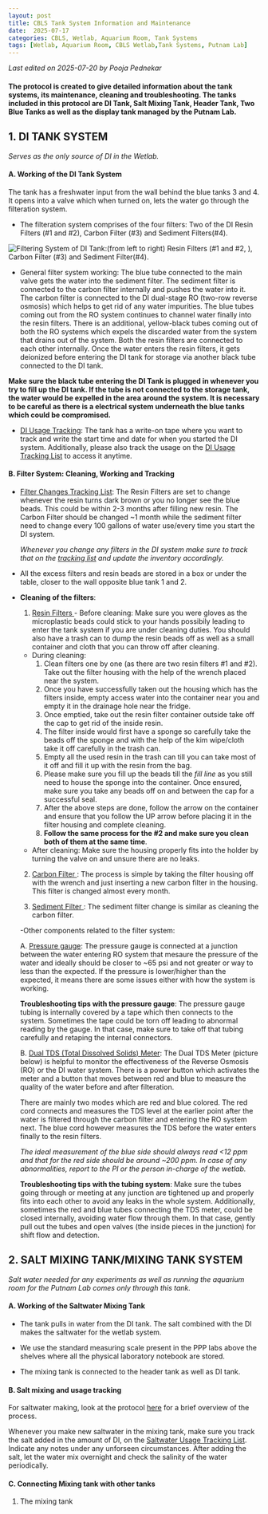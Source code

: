 ```yaml
---
layout: post
title: CBLS Tank System Information and Maintenance
date:  2025-07-17 
categories: CBLS, Wetlab, Aquarium Room, Tank Systems
tags: [Wetlab, Aquarium Room, CBLS Wetlab,Tank Systems, Putnam Lab]
---
```



*Last edited on 2025-07-20 by Pooja Pednekar*

#### The protocol is created to give detailed information about the tank systems, its maintenance, cleaning and troubleshooting. The tanks included in this protocol are DI Tank, Salt Mixing Tank, Header Tank, Two Blue Tanks as well as the display tank managed by the Putnam Lab.

## 1. DI TANK SYSTEM
  *Serves as the only source of DI in the Wetlab.*

   #### A. Working of the DI Tank System
   The tank has a freshwater input from the wall behind the blue tanks 3 and 4. It opens into a valve which when turned on, lets the water go through the filteration system.
   
   - The filteration system comprises of the four filters: Two of the DI Resin Filters (#1 and #2), Carbon Filter (#3) and Sediment Filters(#4).

   ![Filtering System of DI Tank:(from left to right) Resin Filters (#1 and #2, ), Carbon Filter (#3) and Sediment Filter(#4).]()

   - General filter system working: The blue tube connected to the main valve gets the water into the sediment filter. The sediment filter is connected to the carbon filter internally and pushes the water into it. The carbon filter is connected to the DI dual-stage RO (two-row reverse osmosis) which helps to get rid of any water impurities. The blue tubes coming out from the RO system continues to channel water finally into the resin filters. There is an additional, yellow-black tubes coming out of both the RO systems which expels the discarded water from the system that drains out of the system. Both the resin filters are connected to each other internally. Once the water enters the resin filters, it gets deionized before entering the DI tank for storage via another black tube connected to the DI tank.

   **Make sure the black tube entering the DI Tank is plugged in whenever you try to fill up the DI tank. If the tube is not connected to the storage tank, the water would be expelled in the area around the system. It is necessary to be careful as there is a electrical system underneath the blue tanks which could be compromised.**
   
   [Add image of the filter system here]: #

   - <ins> DI Usage Tracking</ins>: The tank has a write-on tape where you want to track and write the start time and date for when you started the DI system. Additionally, please also track the usage on the [DI Usage Tracking List](https://docs.google.com/spreadsheets/d/1DfGLbhAiS6tukkbXZKDrpdcE7gNNn-d_7p-FiyXCfZA/edit?gid=102907495#gid=102907495) to access it anytime.

   #### B. Filter System: Cleaning, Working and Tracking 
  
   - <ins>Filter Changes Tracking List</ins>: The Resin Filters are set to change whenever the resin turns dark brown or you no longer see the blue beads. This could be within 2-3 months after filling new resin. The Carbon Filter should be changed ~1 month while the sediment filter need to change every 100 gallons of water use/every time you start the DI system.

     *Whenever you change any filters in the DI system make sure to track that on the [tracking list](https://docs.google.com/spreadsheets/d/1DfGLbhAiS6tukkbXZKDrpdcE7gNNn-d_7p-FiyXCfZA/edit?gid=102907495#gid=102907495) and update the inventory accordingly.*

   - All the excess filters and resin beads are stored in a box or under the table, closer to the wall opposite blue tank 1 and 2. 

   - **Cleaning of the filters**:
     1. <ins> Resin Filters </ins>- Before cleaning: Make sure you were gloves as the microplastic beads could stick to your hands possibily leading to enter the tank system if you are under cleaning duties. You should also have a trash can to dump the resin beads off as well as a small container and cloth that you can throw off after cleaning.
     - During cleaning: 
       1. Clean filters one by one (as there are two resin filters #1 and #2). Take out the filter housing with the help of the wrench placed near the system. 
       2. Once you have successfully taken out the housing which has the filters inside, empty access water into the container near you and empty it in the drainage hole near the fridge.
       3. Once emptied, take out the resin filter container outside take off the cap to get rid of the inside resin.
       4. The filter inside would first have a sponge so carefully take the beads off the sponge and with the help of the kim wipe/cloth take it off carefully in the trash can. 
       5. Empty all the used resin in the trash can till you can take most of it off and fill it up with the resin from the bag. 
       6. Please make sure you fill up the beads till the *fill line* as you still need to house the sponge into the container. Once ensured, make sure you take any beads off on and between the cap for a successful seal.
       7. After the above steps are done, follow the arrow on the container and ensure that you follow the UP arrow before placing it in the filter housing and complete cleaning.
       8. **Follow the same process for the #2 and make sure you clean both of them at the same time**.
     - After cleaning: Make sure the housing properly fits into the holder by turning the valve on and unsure there are no leaks.

     2. <ins> Carbon Filter </ins>: The process is simple by taking the filter housing off with the wrench and just inserting a new carbon filter in the housing. This filter is changed almost every month. 

     3. <ins> Sediment Filter </ins>: The sediment filter change is similar as cleaning the carbon filter. 

     -Other components related to the filter system:

      A. <ins> Pressure gauge</ins>: The pressure gauge is connected at a junction between the water entering RO system that mesaure the pressure of the water and ideally should be closer to ~65 psi and not greater or way to less than the expected. If the pressure is lower/higher than the expected, it means there are some issues either with how the system is working. 

       **Troubleshooting tips with the pressure gauge**: The pressure gauge tubing is internally covered by a tape which then connects to the system. Sometimes the tape could be torn off leading to abnormal reading by the gauge. In that case, make sure to take off that tubing carefully and retaping the internal connectors.

      [Include a pciture about the pressure guage]: #

      B. <ins>Dual TDS (Total Dissolved Solids) Meter</ins>: The Dual TDS Meter (picture below) is helpful to monitor the effectiveness of the Reverse Osmosis (RO) or the DI water system. There is a power button which activates the meter and a button that moves between red and blue to measure the quality of the water before and after filteration. 

      There are mainly two modes which are red and blue colored. The red cord connects and measures the TDS level at the earlier point after the water is filtered through the carbon filter and entering the RO system next. The blue cord however measures the TDS before the water enters finally to the resin filters.
      
       *The ideal measurement of the blue side should always read <12 ppm and that for the red side should be around ~200 ppm. In case of any abnormalities, report to the PI or the person in-charge of the wetlab.* 

       **Troubleshooting tips with the tubing system**: Make sure the tubes going through or meeting at any junction are tightened up and properly fits into each other to avoid any leaks in the whole system. Additionally, sometimes the red and blue tubes connecting the TDS meter, could be closed internally, avoiding water flow through them. In that case, gently pull out the tubes and open valves (the inside pieces in the junction) for shift flow and detection.
      
     [Include details about the guage and the TDS system on the DI system]: #



## 2. SALT MIXING TANK/MIXING TANK SYSTEM 
  *Salt water needed for any experiments as well as running the aquarium room for the Putnam Lab comes only through this tank.*

   #### A. Working of the Saltwater Mixing Tank

  - The tank pulls in water from the DI tank. The salt combined with the DI makes the saltwater for the wetlab system. 
 
  - We use the standard measuring scale present in the PPP labs above the shelves where all the physical laboratory notebook are stored.
 
  - The mixing tank is connected to the header tank as well as DI tank.

  [Add details about pump open and closing and connections to the HT]: #


   
  #### B. Salt mixing and usage tracking

   For saltwater making, look at the protocol [here](https://github.com/Putnam-Lab/CBLS_Wetlab/blob/a76b1daa0496a1519f671ba8c47e95aadaaa959f/CBLS_Wetlab_Protocols/Salt_Mixing_Protocol.md) for a brief overview of the process.

   Whenever you make new saltwater in the mixing tank, make sure you track the salt added in the amount of DI, on the [Saltwater Usage Tracking List](https://docs.google.com/spreadsheets/d/1DfGLbhAiS6tukkbXZKDrpdcE7gNNn-d_7p-FiyXCfZA/edit?gid=141050809#gid=141050809). Indicate any notes under any unforseen circumstances. After adding the salt, let the water mix overnight and check the salinity of the water periodically.

   

  #### C. Connecting Mixing tank with other tanks

  1. The mixing tank 

